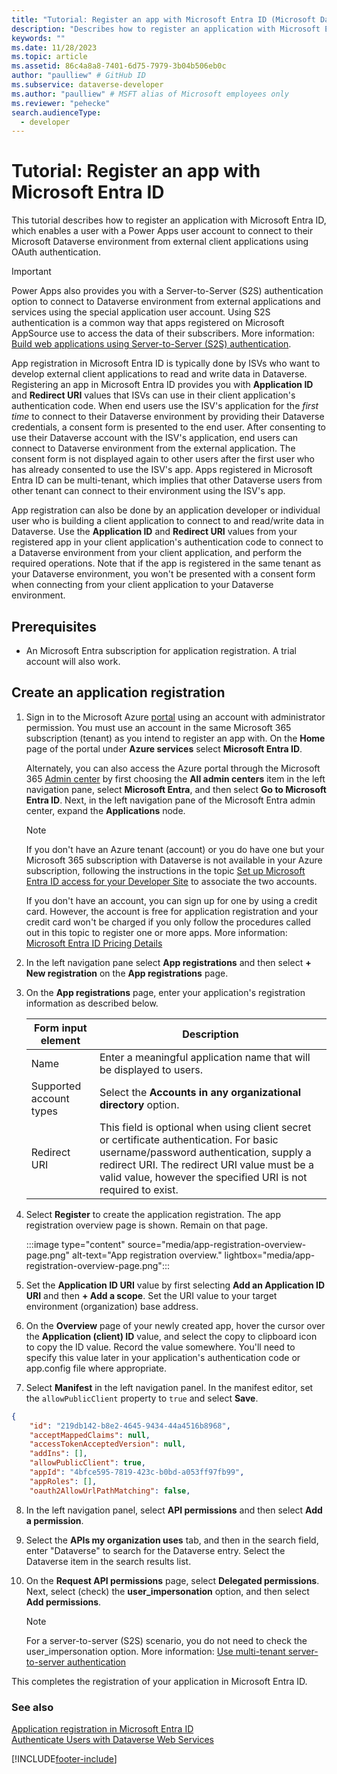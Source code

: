 ```yaml
---
title: "Tutorial: Register an app with Microsoft Entra ID (Microsoft Dataverse) | Microsoft Docs"
description: "Describes how to register an application with Microsoft Entra ID for authentication with Microsoft Dataverse web services."
keywords: ""
ms.date: 11/28/2023
ms.topic: article
ms.assetid: 86c4a8a8-7401-6d75-7979-3b04b506eb0c
author: "paulliew" # GitHub ID
ms.subservice: dataverse-developer
ms.author: "paulliew" # MSFT alias of Microsoft employees only
ms.reviewer: "pehecke"
search.audienceType: 
  - developer
---
```


# Tutorial: Register an app with Microsoft Entra ID

This tutorial describes how to register an application with Microsoft Entra ID, which enables a user with a Power Apps user account to connect to their Microsoft Dataverse environment from external client applications using OAuth authentication.

> [!IMPORTANT]
> Power Apps also provides you with a Server-to-Server (S2S) authentication option to connect to Dataverse environment from external applications and services using the special application user account. Using S2S authentication is a common way that apps registered on Microsoft AppSource use to access the data of their subscribers. More information: [Build web applications using Server-to-Server (S2S) authentication](build-web-applications-server-server-s2s-authentication.md).

App registration in Microsoft Entra ID is typically done by ISVs who want to develop external client applications to read and write data in Dataverse. Registering an app in Microsoft Entra ID provides you with **Application ID** and **Redirect URI** values that ISVs can use in their client application's authentication code. When end users use the ISV's application for the *first time* to connect to their Dataverse environment by providing their Dataverse credentials, a consent form is presented to the end user. After consenting to use their Dataverse account with the ISV's application, end users can connect to Dataverse environment from the external application. The consent form is not displayed again to other users after the first user who has already consented to use the ISV's app. Apps registered in Microsoft Entra ID can be multi-tenant, which implies that other Dataverse users from other tenant can connect to their environment using the ISV's app.

App registration can also be done by an application developer or individual user who is building a client application to connect to and read/write data in Dataverse. Use the **Application ID** and **Redirect URI** values from your registered app in your client application's authentication code to connect to a Dataverse environment from your client application, and perform the required operations. Note that if the app is registered in the same tenant as your Dataverse environment, you won't be presented with a consent form when connecting from your client application to your Dataverse environment.

## Prerequisites  

- An Microsoft Entra subscription for application registration. A trial account will also work.  
  
## Create an application registration
  
1. Sign in to the Microsoft Azure [portal](https://portal.azure.com/#home) using an account with administrator permission. You must use an account in the same Microsoft 365 subscription (tenant) as you intend to register an app with. On the **Home** page of the portal under **Azure services** select **Microsoft Entra ID**.

    Alternately, you can also access the Azure portal through the Microsoft 365 [Admin center](https://admin.microsoft.com/adminportal) by first choosing the **All admin centers** item in the left navigation pane, select **Microsoft Entra**, and then select **Go to Microsoft Entra ID**. Next, in the left navigation pane of the Microsoft Entra admin center, expand the  **Applications** node.
  
   > [!NOTE]
   > If you don't have an Azure tenant (account) or you do have one but your Microsoft 365 subscription with Dataverse is not available in your Azure subscription, following the instructions in the topic [Set up Microsoft Entra ID access for your Developer Site](/office/developer-program/microsoft-365-developer-program) to associate the two accounts.
   >
   > If you don't have an account, you can sign up for one by using a credit card. However, the account is free for application registration and your credit card won't be charged if you only follow the procedures called out in this topic to register one or more apps. More information: [Microsoft Entra ID Pricing Details](https://azure.microsoft.com/pricing/details/active-directory/)  
  
2. In the left navigation pane select **App registrations** and then select **+ New registration** on the **App registrations** page.

3. On the **App registrations** page, enter your application's registration information as described below.

    | Form input element | Description |
    | --- | --- |
    | Name | Enter a meaningful application name that will be displayed to users. |
    | Supported account types | Select the **Accounts in any organizational directory** option. |
    | Redirect URI | This field is optional when using client secret or certificate authentication. For basic username/password authentication, supply a redirect URI. The redirect URI value must be a valid value, however the specified URI is not required to exist.|

4. Select **Register** to create the application registration. The app registration overview page is shown. Remain on that page.

    :::image type="content" source="media/app-registration-overview-page.png" alt-text="App registration overview." lightbox="media/app-registration-overview-page.png":::

5. Set the **Application ID URI** value by first selecting **Add an Application ID URI** and then **+ Add a scope**. Set the URI value to your target environment (organization) base address.

6. On the **Overview** page of your newly created app, hover the cursor over the **Application (client) ID** value, and select the copy to clipboard icon to copy the ID value. Record the value somewhere. You'll need to specify this value later in your application's authentication code or app.config file where appropriate.
  
7. Select **Manifest** in the left navigation panel. In the manifest editor, set the `allowPublicClient` property to `true` and select **Save**.

```JSON
{
    "id": "219db142-b8e2-4645-9434-44a4516b8968",
    "acceptMappedClaims": null,
    "accessTokenAcceptedVersion": null,
    "addIns": [],
    "allowPublicClient": true,
    "appId": "4bfce595-7819-423c-b0bd-a053ff97fb99",
    "appRoles": [],
    "oauth2AllowUrlPathMatching": false,
```

8. In the left navigation panel, select **API permissions** and then select **Add a permission**.

9. Select the **APIs my organization uses** tab, and then in the search field, enter "Dataverse" to search for the Dataverse entry. Select the Dataverse item in the search results list.
    
10. On the **Request API permissions** page,  select **Delegated permissions**. Next, select (check) the **user_impersonation** option, and then select **Add permissions**.

    > [!NOTE]
    > For a server-to-server (S2S) scenario, you do not need to check the user_impersonation option. More information: [Use multi-tenant server-to-server authentication](use-multi-tenant-server-server-authentication.md)

This completes the registration of your application in Microsoft Entra ID.
  
### See also

[Application registration in Microsoft Entra ID](/azure/active-directory/develop/active-directory-integrating-applications)  
[Authenticate Users with Dataverse Web Services](authentication.md)

[!INCLUDE[footer-include](../../includes/footer-banner.md)]
